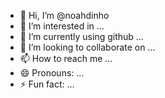 - 👋 Hi, I’m @noahdinho
- 👀 I’m interested in ...
- 🌱 I’m currently using github ...
- 💞️ I’m looking to collaborate on ...
- 📫 How to reach me ...
- 😄 Pronouns: ...
- ⚡ Fun fact: ...

<!---
noahdinho/noahdinho is a ✨ special ✨ repository because its `README.md` (this file) appears on your GitHub profile.
You can click the Preview link to take a look at your changes.
--->
